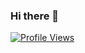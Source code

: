 ### Hi there 👋

<a href="https://github.com/Melablabla"><img src="https://komarev.com/ghpvc/?username=Melablabla" alt="Profile Views"/></a>
